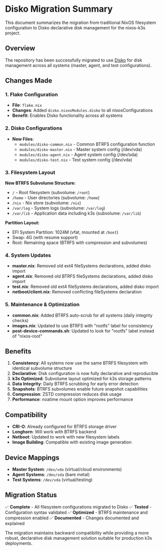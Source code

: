 # Disko Migration Summary

This document summarizes the migration from traditional NixOS filesystem configuration to Disko declarative disk management for the nixos-k3s project.

## Overview

The repository has been successfully migrated to use [Disko](https://github.com/nix-community/disko) for disk management across all systems (master, agent, and test configurations).

## Changes Made

### 1. Flake Configuration
- **File**: `flake.nix`
- **Changes**: Added `disko.nixosModules.disko` to all nixosConfigurations
- **Benefit**: Enables Disko functionality across all systems

### 2. Disko Configurations
- **New Files**:
  - `modules/disko-common.nix` - Common BTRFS configuration function
  - `modules/disko-master.nix` - Master system config (/dev/vda)  
  - `modules/disko-agent.nix` - Agent system config (/dev/sda)
  - `modules/disko-test.nix` - Test system config (/dev/vda)

### 3. Filesystem Layout
**New BTRFS Subvolume Structure:**
- `/` - Root filesystem (subvolume: `/root`)
- `/home` - User directories (subvolume: `/home`)  
- `/nix` - Nix store (subvolume: `/nix`)
- `/var/log` - System logs (subvolume: `/var/log`)
- `/var/lib` - Application data including k3s (subvolume: `/var/lib`)

**Partition Layout:**
- EFI System Partition: 1024M (vfat, mounted at `/boot`)
- Swap: 4G (with resume support)
- Root: Remaining space (BTRFS with compression and subvolumes)

### 4. System Updates
- **master.nix**: Removed old ext4 fileSystems declarations, added disko import
- **agent.nix**: Removed old BTRFS fileSystems declarations, added disko import  
- **test.nix**: Removed old ext4 fileSystems declarations, added disko import
- **netboot/client.nix**: Removed conflicting fileSystems declaration

### 5. Maintenance & Optimization
- **common.nix**: Added BTRFS auto-scrub for all systems (daily integrity checks)
- **images.nix**: Updated to use BTRFS with "rootfs" label for consistency
- **post-device-commands.sh**: Updated to look for "rootfs" label instead of "nixos-root"

## Benefits

1. **Consistency**: All systems now use the same BTRFS filesystem with identical subvolume structure
2. **Declarative**: Disk configuration is now fully declarative and reproducible
3. **k3s Optimized**: Subvolume layout optimized for k3s storage patterns
4. **Data Integrity**: Daily BTRFS scrubbing for early error detection
5. **Snapshots**: BTRFS subvolumes enable future snapshot capabilities
6. **Compression**: ZSTD compression reduces disk usage
7. **Performance**: noatime mount option improves performance

## Compatibility

- **CRI-O**: Already configured for BTRFS storage driver
- **Longhorn**: Will work with BTRFS backend  
- **Netboot**: Updated to work with new filesystem labels
- **Image Building**: Compatible with existing image generation

## Device Mappings

- **Master System**: `/dev/vda` (virtual/cloud environments)
- **Agent Systems**: `/dev/sda` (bare metal)  
- **Test Systems**: `/dev/vda` (virtual/testing)

## Migration Status

✅ **Complete** - All filesystem configurations migrated to Disko
✅ **Tested** - Configuration syntax validated
✅ **Optimized** - BTRFS maintenance and compression enabled
✅ **Documented** - Changes documented and explained

The migration maintains backward compatibility while providing a more robust, declarative disk management solution suitable for production k3s deployments.